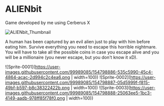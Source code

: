 # ALIENbit
Game developed by me using Cerberus X

![ALIENbit_Thumbnail](https://user-images.githubusercontent.com/99989085/154798382-1eebab88-2fb9-4f2c-8758-99cfd98dffd4.png)

A human has been captured by an evil alien just to play with him before eating him. Survive everything you need to escape this horrible nightmare.
You will have to take all the possible coins in case you escape alive and you will be a millionaire (you never escape, but you don't know it xD).

![Sprite-0001](https://user-images.githubusercontent.com/99989085/154798886-535c5990-45c4-4864-acac-2d994c2c4ea6.png | width=100))
![Sprite-0002](https://user-images.githubusercontent.com/99989085/154798887-05d5999f-f815-49bf-b597-b8c38322422b.png | width=100))
![Sprite-0003](https://user-images.githubusercontent.com/99989085/154798888-25063ee5-1bc3-4149-aadb-978ff85f78f0.png | width=100))

